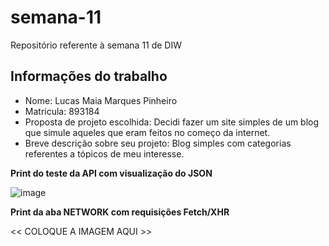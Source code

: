 # semana-11
Repositório referente à semana 11 de DIW

## Informações do trabalho

- Nome: Lucas Maia Marques Pinheiro
- Matricula: 893184
- Proposta de projeto escolhida: Decidi fazer um site simples de um blog que simule aqueles que eram feitos no começo da internet.
- Breve descrição sobre seu projeto: Blog simples com categorias referentes a tópicos de meu interesse.

**Print do teste da API com visualização do JSON**

![image](https://github.com/user-attachments/assets/762cf228-f9a5-4ab8-88b1-9b0287293ae2)

**Print da aba NETWORK com requisições Fetch/XHR**

<<  COLOQUE A IMAGEM AQUI >>
